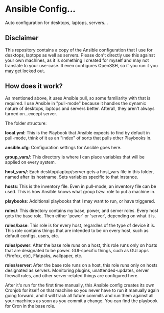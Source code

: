 # Ansible Config...
Auto configuration for desktops, laptops, servers...

## Disclaimer
This repository contains a copy of the Ansible configuration that I use for desktops, laptops as well as servers.
Please don't directly use this against your own machines, as it is something I created for myself and may not translate to your use-case. It even configures OpenSSH, so if you run it you may get locked out.

## How does it work?
As mentioned above, it uses Ansible pull, so some familiarity with that is required. I use Ansible in "pull-mode" because it handles the dynamic nature of desktops, laptops and servers better. Afterall, they aren't always turned on...except server.

The folder structure:

**local.yml**: This is the Playbook that Ansible expects to find by default in pull-mode, think of it as an "index" of sorts that pulls other Playbooks in.

**ansible.cfg**: Configuration settings for Ansible goes here.

**group_vars/**: This directory is where I can place variables that will be applied on every system.

**host_vars/**: Each desktop/laptop/server gets a host_vars file in this folder, named after its hostname. Sets variables specific to that instance.

**hosts**: This is the inventory file. Even in pull-mode, an inventory file can be used. This is how Ansible knows what group bzw. role to put a machine in.

**playbooks**: Additional playbooks that I may want to run, or have triggered.

**roles/**: This directory contains my base, power, and server roles. Every host gets the base role. Then either 'power' or 'server', depending on what it is.

**roles/base**: This role is for every host, regardles of the type of device it is. This role contains things that are intended to be on every host, such as default configs, users, etc.

**roles/power**: After the base role runs on a host, this role runs only on hosts that are designated to be power. GUI-specific things, such as GUI apps (Firefox, etc), Flatpaks, wallpaper, etc.

**roles/server**: After the base role runs on a host, this role runs only on hosts designated as servers. Monitoring plugins, unattended-updates, server firewall rules, and other server-related things are configured here.

After it's run for the first time manually, this Ansible config creates its own Cronjob for itself on that machine so you never have to run it manually again going forward, and it will track all future commits and run them against all your machines as soon as you commit a change. You can find the playbook for Cron in the base role.

